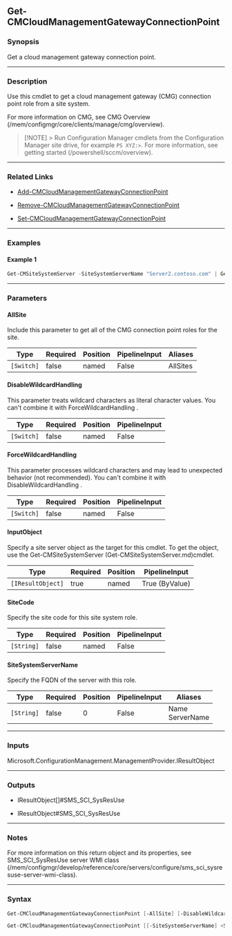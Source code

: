 Get-CMCloudManagementGatewayConnectionPoint
-------------------------------------------




### Synopsis
Get a cloud management gateway connection point.



---


### Description

Use this cmdlet to get a cloud management gateway (CMG) connection point role from a site system.



For more information on CMG, see CMG Overview (/mem/configmgr/core/clients/manage/cmg/overview).



> [!NOTE] > Run Configuration Manager cmdlets from the Configuration Manager site drive, for example `PS XYZ:>`. For more information, see getting started (/powershell/sccm/overview).



---


### Related Links
* [Add-CMCloudManagementGatewayConnectionPoint](Add-CMCloudManagementGatewayConnectionPoint)



* [Remove-CMCloudManagementGatewayConnectionPoint](Remove-CMCloudManagementGatewayConnectionPoint)



* [Set-CMCloudManagementGatewayConnectionPoint](Set-CMCloudManagementGatewayConnectionPoint)





---


### Examples
#### Example 1
```PowerShell
Get-CMSiteSystemServer -SiteSystemServerName "Server2.contoso.com" | Get-CMCloudManagementGatewayConnectionPoint
```



---


### Parameters
#### **AllSite**

Include this parameter to get all of the CMG connection point roles for the site.






|Type      |Required|Position|PipelineInput|Aliases |
|----------|--------|--------|-------------|--------|
|`[Switch]`|false   |named   |False        |AllSites|



#### **DisableWildcardHandling**

This parameter treats wildcard characters as literal character values. You can't combine it with ForceWildcardHandling .






|Type      |Required|Position|PipelineInput|
|----------|--------|--------|-------------|
|`[Switch]`|false   |named   |False        |



#### **ForceWildcardHandling**

This parameter processes wildcard characters and may lead to unexpected behavior (not recommended). You can't combine it with DisableWildcardHandling .






|Type      |Required|Position|PipelineInput|
|----------|--------|--------|-------------|
|`[Switch]`|false   |named   |False        |



#### **InputObject**

Specify a site server object as the target for this cmdlet. To get the object, use the Get-CMSiteSystemServer (Get-CMSiteSystemServer.md)cmdlet.






|Type             |Required|Position|PipelineInput |
|-----------------|--------|--------|--------------|
|`[IResultObject]`|true    |named   |True (ByValue)|



#### **SiteCode**

Specify the site code for this site system role.






|Type      |Required|Position|PipelineInput|
|----------|--------|--------|-------------|
|`[String]`|false   |named   |False        |



#### **SiteSystemServerName**

Specify the FQDN of the server with this role.






|Type      |Required|Position|PipelineInput|Aliases            |
|----------|--------|--------|-------------|-------------------|
|`[String]`|false   |0       |False        |Name<br/>ServerName|





---


### Inputs
Microsoft.ConfigurationManagement.ManagementProvider.IResultObject





---


### Outputs
* IResultObject[]#SMS_SCI_SysResUse


* IResultObject#SMS_SCI_SysResUse






---


### Notes
For more information on this return object and its properties, see SMS_SCI_SysResUse server WMI class (/mem/configmgr/develop/reference/core/servers/configure/sms_sci_sysresuse-server-wmi-class).



---


### Syntax
```PowerShell
Get-CMCloudManagementGatewayConnectionPoint [-AllSite] [-DisableWildcardHandling] [-ForceWildcardHandling] -InputObject <IResultObject> [<CommonParameters>]
```
```PowerShell
Get-CMCloudManagementGatewayConnectionPoint [[-SiteSystemServerName] <String>] [-AllSite] [-DisableWildcardHandling] [-ForceWildcardHandling] [-SiteCode <String>] [<CommonParameters>]
```
